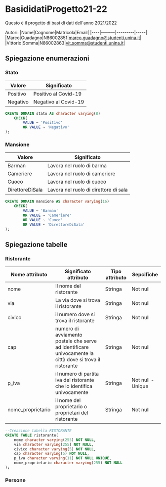 # BasididatiProgetto21-22
Questo è il progetto di basi di dati dell'anno 2021/2022

Autori: 
|Nome|Cognome|Matricola|Email|
|----|-------|---------|-----|
|Marco|Guadagno|N86002851|marco.guadagno@studenti.unina.it|
|Vittorio|Somma|N86002863|vit.somma@studenti.unina.it|

## Spiegazione enumerazioni

### Stato

|Valore|Significato|
|------|-----------|
|Positivo|Positivo al Covid-19|
|Negativo|Negativo al Covid-19|

```SQL
CREATE DOMAIN stato AS character varying(8)
    CHECK(
        VALUE ~ 'Positivo'
        OR VALUE ~ 'Negativo'
);
```

### Mansione

|Valore|Significato|
|------|-----------|
|Barman|Lavora nel ruolo di barma|
|Cameriere|Lavora nel ruolo di cameriere|
|Cuoco|Lavora nel ruolo di cuoco|
|DirettoreDiSala|Lavora nel ruolo di direttore di sala|

```SQL
CREATE DOMAIN mansione AS character varying(16)
    CHECK(
        VALUE ~ 'Barman'
        OR VALUE ~ 'Cameriere'
        OR VALUE ~ 'Cuoco'
        OR VALUE ~ 'DirettoreDiSala'
);
```

## Spiegazione tabelle

### Ristorante

|Nome attributo|Significato attributo|Tipo attributo|Sepcifiche|
|--------------|---------------------|--------------|----------|
|nome|Il nome del ristorante|Stringa|Not null|
|via|La via dove si trova il ristorante|Stringa|Not null|
|civico|il numero dove si trova il ristorante|Stringa|Not null|
|cap|numero di avviamento postale che serve ad identificare univocamente la città dove si trova il ristorante|Stringa|Not null|
|p_iva|il numero di partita iva del ristorante che lo identifica univocamente|Stringa|Not null - Unique|
|nome_proprietario|il nome del proprietario o proprietari del ristorante|Stringa|Not null|

```SQL
--Creazione tabella RISTORANTE
CREATE TABLE ristorante(
    nome character varying(255) NOT NULL,
    via character varying(255) NOT NULL,
    civico character varying(5) NOT NULL,
    cap character varying(5) NOT NULL,
    p_iva character varying(11) NOT NULL UNIQUE,
    nome_proprietario character varying(255) NOT NULL
);
```

### Persone
